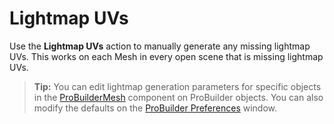 # Lightmap UVs

Use the __Lightmap UVs__ action to manually generate any missing lightmap UVs. This works on each Mesh in every open scene that is missing lightmap UVs.

> **Tip:** You can edit lightmap generation parameters for specific objects in the [ProBuilderMesh](ProBuilderMesh.md) component on ProBuilder objects. You can also modify the defaults on the [ProBuilder Preferences](preferences.md#autouvs) window.
